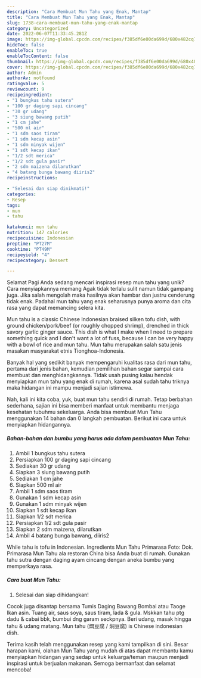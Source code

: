 ```yaml
---
description: "Cara Membuat Mun Tahu yang Enak, Mantap"
title: "Cara Membuat Mun Tahu yang Enak, Mantap"
slug: 1738-cara-membuat-mun-tahu-yang-enak-mantap
category: Uncategorized
date: 2022-06-07T11:33:45.281Z
image: https://img-global.cpcdn.com/recipes/f385df6e00da699d/680x482cq70/mun-tahu-foto-resep-utama.jpg
hideToc: false
enableToc: true
enableTocContent: false
thumbnail: https://img-global.cpcdn.com/recipes/f385df6e00da699d/680x482cq70/mun-tahu-foto-resep-utama.jpg
cover: https://img-global.cpcdn.com/recipes/f385df6e00da699d/680x482cq70/mun-tahu-foto-resep-utama.jpg
author: Admin
authorAv: notfound
ratingvalue: 5
reviewcount: 9
recipeingredient:
- "1 bungkus tahu sutera"
- "100 gr daging sapi cincang"
- "30 gr udang"
- "3 siung bawang putih"
- "1 cm jahe"
- "500 ml air"
- "1 sdm saos tiram"
- "1 sdm kecap asin"
- "1 sdm minyak wijen"
- "1 sdt kecap ikan"
- "1/2 sdt merica"
- "1/2 sdt gula pasir"
- "2 sdm maizena dilarutkan"
- "4 batang bunga bawang diiris2"
recipeinstructions:

- "Selesai dan siap dinikmati!"
categories:
- Resep
tags:
- mun
- tahu

katakunci: mun tahu 
nutrition: 147 calories
recipecuisine: Indonesian
preptime: "PT27M"
cooktime: "PT49M"
recipeyield: "4"
recipecategory: Dessert

---
```



Selamat Pagi Anda sedang mencari inspirasi resep mun tahu yang unik? Cara menyiapkannya memang Agak tidak terlalu sulit namun tidak gampang juga. Jika salah mengolah maka hasilnya akan hambar dan justru cenderung tidak enak. Padahal mun tahu yang enak seharusnya punya aroma dan cita rasa yang dapat memancing selera kita.


Mun tahu is a classic Chinese Indonesian braised silken tofu dish, with ground chicken/pork/beef (or roughly chopped shrimp), drenched in thick savory garlic ginger sauce. This dish is what I make when I need to prepare something quick and I don&#39;t want a lot of fuss, because I can be very happy with a bowl of rice and mun tahu. Mun tahu merupakan salah satu jenis masakan masyarakat etnis Tionghoa-Indonesia.

Banyak hal yang sedikit banyak mempengaruhi kualitas rasa dari mun tahu, pertama dari jenis bahan, kemudian pemilihan bahan segar sampai cara membuat dan menghidangkannya. Tidak usah pusing kalau hendak menyiapkan mun tahu yang enak di rumah, karena asal sudah tahu triknya maka hidangan ini mampu menjadi sajian istimewa.


Nah, kali ini kita coba, yuk, buat mun tahu sendiri di rumah. Tetap berbahan sederhana, sajian ini bisa memberi manfaat untuk membantu menjaga kesehatan tubuhmu sekeluarga. Anda bisa membuat Mun Tahu menggunakan 14 bahan dan 0 langkah pembuatan. Berikut ini cara untuk menyiapkan hidangannya.

<!--inarticleads1-->

##### Bahan-bahan dan bumbu yang harus ada dalam pembuatan Mun Tahu:

1. Ambil 1 bungkus tahu sutera
1. Persiapkan 100 gr daging sapi cincang
1. Sediakan 30 gr udang
1. Siapkan 3 siung bawang putih
1. Sediakan 1 cm jahe
1. Siapkan 500 ml air
1. Ambil 1 sdm saos tiram
1. Gunakan 1 sdm kecap asin
1. Gunakan 1 sdm minyak wijen
1. Siapkan 1 sdt kecap ikan
1. Siapkan 1/2 sdt merica
1. Persiapkan 1/2 sdt gula pasir
1. Siapkan 2 sdm maizena, dilarutkan
1. Ambil 4 batang bunga bawang, diiris2


While tahu is tofu in Indonesian. Ingredients Mun Tahu Primarasa Foto: Dok. Primarasa Mun Tahu ala restoran China bisa Anda buat di rumah. Gunakan tahu sutra dengan daging ayam cincang dengan aneka bumbu yang memperkaya rasa. 

<!--inarticleads2-->

##### Cara buat Mun Tahu:


1. Selesai dan siap dihidangkan!

Cocok juga disantap bersama Tumis Daging Bawang Bombai atau Taoge Ikan asin. Tuang air, saus soya, saus tiram, lada &amp; gula. Mskkan tahu ptg dadu &amp; cabai bbk, bumbui dng garam seckpnya. Beri udang, masak hingga tahu &amp; udang matang. Mun tahu (燜豆腐 / 焖豆腐) is Chinese indonesian dish. 

Terima kasih telah menggunakan resep yang kami tampilkan di sini. Besar harapan kami, olahan Mun Tahu yang mudah di atas dapat membantu kamu menyiapkan hidangan yang sedap untuk keluarga/teman maupun menjadi inspirasi untuk berjualan makanan. Semoga bermanfaat dan selamat mencoba!
